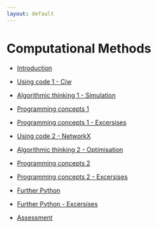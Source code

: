 ```yaml
---
layout: default
---
```


Computational Methods
=====================

+ [Introduction](/chapters/session00)
+ [Using code 1 - Ciw](/chapters/session01)
+ [Algorithmic thinking 1 - Simulation](/chapters/session02)
+ [Programming concepts 1](/chapters/session03)
+ [Programming concepts 1 - Excersises](/chapters/session04)
+ [Using code 2 - NetworkX](/chapters/session05)
+ [Algorithmic thinking 2 - Optimisation](/chapters/session06)
+ [Programming concepts 2](/chapters/session07)
+ [Programming concepts 2 - Excersises](/chapters/session08)
+ [Further Python](/chapters/session09)
+ [Further Python - Excersises](/chapters/session10)

+ [Assessment](/assessment/)
